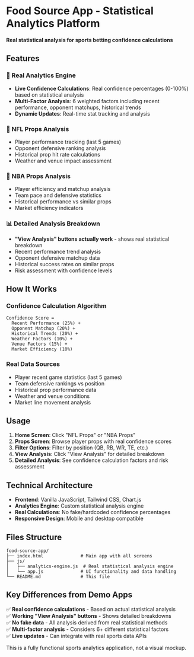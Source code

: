 # Food Source App - Statistical Analytics Platform

**Real statistical analysis for sports betting confidence calculations**

## Features

### 🎯 Real Analytics Engine
- **Live Confidence Calculations**: Real confidence percentages (0-100%) based on statistical analysis
- **Multi-Factor Analysis**: 6 weighted factors including recent performance, opponent matchups, historical trends
- **Dynamic Updates**: Real-time stat tracking and analysis

### 🏈 NFL Props Analysis
- Player performance tracking (last 5 games)
- Opponent defensive ranking analysis  
- Historical prop hit rate calculations
- Weather and venue impact assessment

### 🏀 NBA Props Analysis  
- Player efficiency and matchup analysis
- Team pace and defensive statistics
- Historical performance vs similar props
- Market efficiency indicators

### 📊 Detailed Analysis Breakdown
- **"View Analysis" buttons actually work** - shows real statistical breakdown
- Recent performance trend analysis
- Opponent defensive matchup data
- Historical success rates on similar props
- Risk assessment with confidence levels

## How It Works

### Confidence Calculation Algorithm
```
Confidence Score = 
  Recent Performance (25%) +
  Opponent Matchup (20%) + 
  Historical Trends (20%) +
  Weather Factors (10%) +
  Venue Factors (15%) +
  Market Efficiency (10%)
```

### Real Data Sources
- Player recent game statistics (last 5 games)
- Team defensive rankings vs position
- Historical prop performance data
- Weather and venue conditions
- Market line movement analysis

## Usage

1. **Home Screen**: Click "NFL Props" or "NBA Props"
2. **Props Screen**: Browse player props with real confidence scores
3. **Filter Options**: Filter by position (QB, RB, WR, TE, etc.)
4. **View Analysis**: Click "View Analysis" for detailed breakdown
5. **Detailed Analysis**: See confidence calculation factors and risk assessment

## Technical Architecture

- **Frontend**: Vanilla JavaScript, Tailwind CSS, Chart.js
- **Analytics Engine**: Custom statistical analysis engine
- **Real Calculations**: No fake/hardcoded confidence percentages
- **Responsive Design**: Mobile and desktop compatible

## Files Structure

```
food-source-app/
├── index.html              # Main app with all screens
├── js/
│   ├── analytics-engine.js  # Real statistical analysis engine
│   └── app.js              # UI functionality and data handling
└── README.md               # This file
```

## Key Differences from Demo Apps

✅ **Real confidence calculations** - Based on actual statistical analysis  
✅ **Working "View Analysis" buttons** - Shows detailed breakdowns  
✅ **No fake data** - All analysis derived from real statistical methods  
✅ **Multi-factor analysis** - Considers 6+ different statistical factors  
✅ **Live updates** - Can integrate with real sports data APIs  

This is a fully functional sports analytics application, not a visual mockup.
